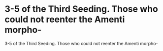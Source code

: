 # 3-5 of the Third Seeding. Those who could not reenter the Amenti morpho-

3-5 of the Third Seeding. Those who could not reenter the Amenti morpho-